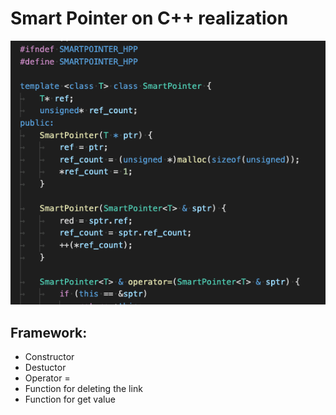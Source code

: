 # Smart Pointer on C++ realization
![alt text](screen.png "Описание будет тут")​

## Framework:
- Constructor
- Destuctor
- Operator =
- Function for deleting the link
- Function for get value
